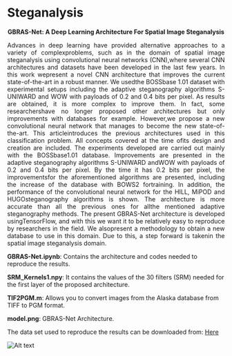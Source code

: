 # Steganalysis


<p align="center"><strong>GBRAS-Net: A Deep Learning Architecture For Spatial Image Steganalysis</strong></p>


<p align="justify">Advances in deep learning have provided alternative approaches to a variety of complexproblems, such as in the domain of spatial image steganalysis using convolutional neural networks (CNN),where several CNN architectures and datasets have been developed in the last few years. In this work wepresent a novel CNN architecture that improves the current state-of-the-art in a robust manner. We usedthe BOSSbase 1.01 dataset with experimental setups including the adaptive steganography algorithms S-UNIWARD and WOW with payloads of 0.2 and 0.4 bits per pixel. As results are obtained, it is more complex to improve them. In fact, some researchershave no longer proposed other architectures but only improvements with databases for example. However,we propose a new convolutional neural network that manages to become the new state-of-the-art. This articleintroduces the previous architectures used in this classification problem. All concepts covered at the time ofits design and creation are included. The experiments developed are carried out mainly with the BOSSbase1.01 database. Improvements are presented in the adaptive steganography algorithms S-UNIWARD andWOW with payloads of 0.2 and 0.4 bits per pixel. By the time it has 0.2 bits per pixel, the improvementsfor the aforementioned algorithms are presented, including the increase of the database with BOWS2 fortraining. In addition, the performance of the convolutional neural network for the HILL, MiPOD and HUGOsteganography algorithms is shown. The architecture is more accurate than all the previous ones for allthe mentioned adaptive steganography methods. The present GBRAS-Net architecture is developed usingTensorFlow, and with this we want it to be relatively easy to reproduce by researchers in the field. We alsopresent a methodology to obtain a new database to use in this domain. Due to this, a step forward is takenin the spatial image steganalysis domain.</p>


<strong>GBRAS-Net.ipynb</strong>: Contains the architecture and codes needed to reproduce the results.


<strong>SRM_Kernels1.npy</strong>: It contains the values of the 30 filters (SRM) needed for the first layer of the proposed architecture.


<strong>TIF2PGM.m</strong>: Allows you to convert images from the Alaska database from TIFF to PGM format.


<strong>model.png</strong>: GBRAS-Net Architecture.

The data set used to reproduce the results can be downloaded from: <a href="https://drive.google.com/drive/folders/1G5vdhW11_qKfVC6W8_pfJpstVkXUk1QQ?usp=sharing">Here</a>

![Alt text](https://github.com/BioAITeam/Steganalysis/blob/main/model.png?raw=true "GBRAS-Net Architecture")
